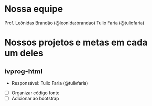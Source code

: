 # Nossa equipe
Prof. Leônidas Brandão (@leonidasbrandao)
Tulio Faria (@tuliofaria)

# Nossos projetos e metas em cada um deles
## ivprog-html
- Responsável: Tulio Faria (@tuliofaria)
- [ ] Organizar código fonte
- [ ] Adicionar ao bootstrap
